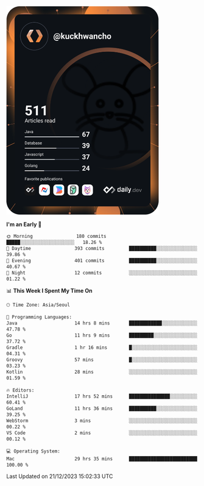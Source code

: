 <a href="https://app.daily.dev/kuckhwancho"><img src="https://github.com/kuckjwi0928/kuckjwi0928/blob/master/devcard.svg" width="400" alt="Kuckjwi Devcard"/></a>

<!--START_SECTION:waka-->
**I'm an Early 🐤** 

```text
🌞 Morning                180 commits         █████░░░░░░░░░░░░░░░░░░░░   18.26 % 
🌆 Daytime                393 commits         ██████████░░░░░░░░░░░░░░░   39.86 % 
🌃 Evening                401 commits         ██████████░░░░░░░░░░░░░░░   40.67 % 
🌙 Night                  12 commits          ░░░░░░░░░░░░░░░░░░░░░░░░░   01.22 % 
```


📊 **This Week I Spent My Time On** 

```text
🕑︎ Time Zone: Asia/Seoul

💬 Programming Languages: 
Java                     14 hrs 8 mins       ████████████░░░░░░░░░░░░░   47.78 % 
Go                       11 hrs 9 mins       █████████░░░░░░░░░░░░░░░░   37.72 % 
Gradle                   1 hr 16 mins        █░░░░░░░░░░░░░░░░░░░░░░░░   04.31 % 
Groovy                   57 mins             █░░░░░░░░░░░░░░░░░░░░░░░░   03.23 % 
Kotlin                   28 mins             ░░░░░░░░░░░░░░░░░░░░░░░░░   01.59 % 

🔥 Editors: 
IntelliJ                 17 hrs 52 mins      ███████████████░░░░░░░░░░   60.41 % 
GoLand                   11 hrs 36 mins      ██████████░░░░░░░░░░░░░░░   39.25 % 
WebStorm                 3 mins              ░░░░░░░░░░░░░░░░░░░░░░░░░   00.22 % 
VS Code                  2 mins              ░░░░░░░░░░░░░░░░░░░░░░░░░   00.12 % 

💻 Operating System: 
Mac                      29 hrs 35 mins      █████████████████████████   100.00 % 
```


 Last Updated on 21/12/2023 15:02:33 UTC
<!--END_SECTION:waka-->
